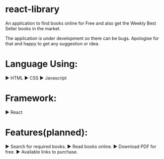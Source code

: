 # react-library
An application to find books online for Free and also get the Weekly Best Seller books in the market.

The application is under development so there can be bugs. Apologise for that and happy to get any suggestion or idea.

Language Using:
===============
▶ HTML
▶ CSS
▶ Javascript

Framework:
==========
▶ React

Features(planned):
==================
▶ Search for required books.
▶ Read books online.
▶ Download PDF for free.
▶ Available links to purchase.

